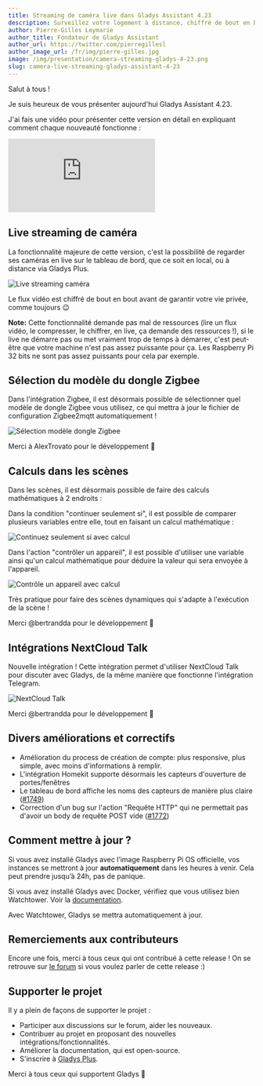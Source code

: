 ```yaml
---
title: Streaming de caméra live dans Gladys Assistant 4.23
description: Surveillez votre logement à distance, chiffré de bout en bout
author: Pierre-Gilles Leymarie
author_title: Fondateur de Gladys Assistant
author_url: https://twitter.com/pierregillesl
author_image_url: /fr/img/pierre-gilles.jpg
image: /img/presentation/camera-streaming-gladys-4-23.png
slug: camera-live-streaming-gladys-assistant-4-23
---
```


Salut à tous !

Je suis heureux de vous présenter aujourd'hui Gladys Assistant 4.23.

J'ai fais une vidéo pour présenter cette version en détail en expliquant comment chaque nouveauté fonctionne :

<div class="videoContainer">
    <iframe class="video" src="https://www.youtube.com/embed/cbu1IbvKAKM" title="YouTube video player" frameborder="0" allow="accelerometer; autoplay; clipboard-write; encrypted-media; gyroscope; picture-in-picture" allowfullscreen></iframe>
</div>

<!--truncate-->

## Live streaming de caméra

La fonctionnalité majeure de cette version, c'est la possibilité de regarder ses caméras en live sur le tableau de bord, que ce soit en local, ou à distance via Gladys Plus.

![Live streaming caméra](../../../static/img/articles/fr/gladys-4-23/camera-streaming.jpg)

Le flux vidéo est chiffré de bout en bout avant de garantir votre vie privée, comme toujours 😉

**Note:** Cette fonctionnalité demande pas mal de ressources (lire un flux vidéo, le compresser, le chiffrer, en live, ça demande des ressources !), si le live ne démarre pas ou met vraiment trop de temps à démarrer, c'est peut-être que votre machine n'est pas assez puissante pour ça. Les Raspberry Pi 32 bits ne sont pas assez puissants pour cela par exemple.

## Sélection du modèle du dongle Zigbee

Dans l'intégration Zigbee, il est désormais possible de sélectionner quel modèle de dongle Zigbee vous utilisez, ce qui mettra à jour le fichier de configuration Zigbee2mqtt automatiquement !

![Sélection modèle dongle Zigbee](../../../static/img/articles/fr/gladys-4-23/zigbee-model.jpg)

Merci à AlexTrovato pour le développement 👏

## Calculs dans les scènes

Dans les scènes, il est désormais possible de faire des calculs mathématiques à 2 endroits :

Dans la condition "continuer seulement si", il est possible de comparer plusieurs variables entre elle, tout en faisant un calcul mathématique :

![Continuez seulement si avec calcul](../../../static/img/articles/fr/gladys-4-23/continue-only-if.jpg)

Dans l'action "contrôler un appareil", il est possible d'utiliser une variable ainsi qu'un calcul mathématique pour déduire la valeur qui sera envoyée à l'appareil.

![Contrôle un appareil avec calcul](../../../static/img/articles/fr/gladys-4-23/set-device-value.jpg)

Très pratique pour faire des scènes dynamiques qui s'adapte à l'exécution de la scène !

Merci @bertrandda pour le développement 👏

## Intégrations NextCloud Talk

Nouvelle intégration ! Cette intégration permet d'utiliser NextCloud Talk pour discuter avec Gladys, de la même manière que fonctionne l'intégration Telegram.

![NextCloud Talk](../../../static/img/articles/fr/gladys-4-23/nextcloud-talk.jpg)

Merci @bertrandda pour le développement 👏

## Divers améliorations et correctifs

- Amélioration du process de création de compte: plus responsive, plus simple, avec moins d'informations à remplir.
- L'intégration Homekit supporte désormais les capteurs d'ouverture de portes/fenêtres
- Le tableau de bord affiche les noms des capteurs de manière plus claire ([#1749](https://github.com/GladysAssistant/Gladys/pull/1749))
- Correction d'un bug sur l'action "Requête HTTP" qui ne permettait pas d'avoir un body de requête POST vide ([#1772](https://github.com/GladysAssistant/Gladys/pull/1772))

## Comment mettre à jour ?

Si vous avez installé Gladys avec l’image Raspberry Pi OS officielle, vos instances se mettront à jour **automatiquement** dans les heures à venir. Cela peut prendre jusqu’à 24h, pas de panique.

Si vous avez installé Gladys avec Docker, vérifiez que vous utilisez bien Watchtower. Voir la [documentation](/fr/docs/installation/docker#mise-à-jour-automatique-avec-watchtower).

Avec Watchtower, Gladys se mettra automatiquement à jour.

## Remerciements aux contributeurs

Encore une fois, merci à tous ceux qui ont contribué à cette release ! On se retrouve sur [le forum](https://community.gladysassistant.com/) si vous voulez parler de cette release :)

## Supporter le projet

Il y a plein de façons de supporter le projet :

- Participer aux discussions sur le forum, aider les nouveaux.
- Contribuer au projet en proposant des nouvelles intégrations/fonctionnalités.
- Améliorer la documentation, qui est open-source.
- S'inscrire à [Gladys Plus](/fr/plus).

Merci à tous ceux qui supportent Gladys 🙏
